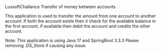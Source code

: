 #
LuxsoftChallance
Transfer of money between accounts

This application is used to transfer the amount from one account to another account.
If both the account exists then it check for the available balance in the first account, if available then debit the account and credits the other account.

Note: This application is using Java 17 and SpringBoot 3.3.3
Please removing .DS_Store if causing any issue.
